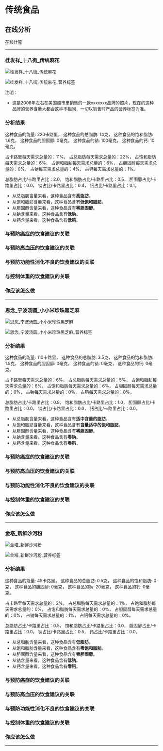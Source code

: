 # 传统食品

## 在线分析

[在线计算](https://jsfiddle.net/quanbinn/f6y5jb8p/)

--------------------

### 桂发祥_十八街_传统麻花

![桂发祥_十八街_传统麻花](/images/加工食品的分析/传统食品/桂发祥_十八街_传统麻花.jpg)

![桂发祥_十八街_传统麻花_营养标签](/images/加工食品的分析/传统食品/桂发祥_十八街_传统麻花_营养标签.jpg)

注明：

- 这是2008年左右在美国超市里销售的一款xxxxxxx品牌的照片，现在的这种品牌的营养含量大都会这种不相同，一切以销售时产品的营养标签为准。

### 分析结果

这种食品的能量: 220卡路里， 这种食品的总脂肪: 14克， 这种食品的饱和脂肪: 1.6克， 这种食品的胆固醇: 0毫克， 这种食品的钠: 100毫克， 这种食品的钙: 10毫克。

占卡路里每天需求总量的：11%， 占总脂肪每天需求总量的：22%， 占饱和脂肪每天需求总量的：6%， 占饱和脂肪每天需求总量的：6%， 占胆固醇每天需求总量的：0%， 占钠每天需求总量的：4%， 占钙每天需求总量的：1%。

总脂肪占比/卡路里占比：2.0， 饱和脂肪占比/卡路里占比：0.5， 胆固醇占比/卡路里占比：0.0， 钠占比/卡路里占比：0.4， 钙占比/卡路里占比：0.1。

- 从总脂肪含量来看，这种食品含有**高脂肪**。
- 从饱和脂肪含量来看，这种食品含有**低饱和脂肪**。
- 从胆固醇含量来看，这种食品含有**零胆固醇**。
- 从钠含量来看，这种食品含有**低钠**。
- 从钙含量来看，这种食品含有**低钙**。

### 与预防癌症的饮食建议的关联

### 与预防高血压的饮食建议的关联

### 与预防功能性消化不良的饮食建议的关联

### 与控制体重的饮食建议的关联

### 你应该怎么做

---------------------

### 思念_宁波汤圆_小小米珍珠黑芝麻

![思念_宁波汤圆_小小米珍珠黑芝麻](/images/加工食品的分析/传统食品/思念_宁波汤圆_小小米珍珠黑芝麻.jpg)

![思念_宁波汤圆_小小米珍珠黑芝麻_营养标签](/images/加工食品的分析/传统食品/思念_宁波汤圆_小小米珍珠黑芝麻_营养标签.jpg)

### 分析结果

这种食品的能量: 110卡路里， 这种食品的总脂肪: 3.5克， 这种食品的饱和脂肪: 1.5克， 这种食品的胆固醇: 0毫克， 这种食品的钠: 0毫克， 这种食品的钙: 0毫克。

占卡路里每天需求总量的：6%， 占总脂肪每天需求总量的：5%， 占饱和脂肪每天需求总量的：6%， 占饱和脂肪每天需求总量的：6%， 占胆固醇每天需求总量的：0%， 占钠每天需求总量的：0%， 占钙每天需求总量的：0%。

总脂肪占比/卡路里占比：0.8， 饱和脂肪占比/卡路里占比：1.0， 胆固醇占比/卡路里占比：0.0， 钠占比/卡路里占比：0.0， 钙占比/卡路里占比：0.0。

- 从总脂肪含量来看，这种食品含有**适中含量的脂肪**。
- 从饱和脂肪含量来看，这种食品含有**含量适中的饱和脂肪**。
- 从胆固醇含量来看，这种食品含有**零胆固醇**。
- 从钠含量来看，这种食品含有**零钠**。
- 从钙含量来看，这种食品含有**零钙**。

### 与预防癌症的饮食建议的关联

### 与预防高血压的饮食建议的关联

### 与预防功能性消化不良的饮食建议的关联

### 与控制体重的饮食建议的关联

### 你应该怎么做

---------------------

### 金塔_新鲜沙河粉

![金塔_新鲜沙河粉](/images/加工食品的分析/传统食品/金塔_新鲜沙河粉.jpg)

![金塔_新鲜沙河粉_营养标签](/images/加工食品的分析/传统食品/金塔_新鲜沙河粉_营养标签.jpg)

### 分析结果

这种食品的能量: 45卡路里， 这种食品的总脂肪: 0.5克， 这种食品的饱和脂肪: 0克， 这种食品的胆固醇: 0毫克， 这种食品的钠: 20毫克， 这种食品的钙: 0毫克。

占卡路里每天需求总量的：2%， 占总脂肪每天需求总量的：1%， 占饱和脂肪每天需求总量的：0%， 占饱和脂肪每天需求总量的：0%， 占胆固醇每天需求总量的：0%， 占钠每天需求总量的：1%， 占钙每天需求总量的：0%。

总脂肪占比/卡路里占比：0.5， 饱和脂肪占比/卡路里占比：0.0， 胆固醇占比/卡路里占比：0.0， 钠占比/卡路里占比：0.5， 钙占比/卡路里占比：0.0。

- 从总脂肪含量来看，这种食品含有**低脂肪**。
- 从饱和脂肪含量来看，这种食品含有**零饱和脂肪**。
- 从胆固醇含量来看，这种食品含有**零胆固醇**。
- 从钠含量来看，这种食品含有**低钠**。
- 从钙含量来看，这种食品含有**零钙**。

### 与预防癌症的饮食建议的关联

### 与预防高血压的饮食建议的关联

### 与预防功能性消化不良的饮食建议的关联

### 与控制体重的饮食建议的关联

### 你应该怎么做

---------------------


